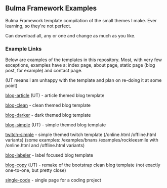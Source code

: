 ## Bulma Framework Examples

Bulma Framework template compilation of the small themes I make. Ever learning, so they're not perfect.

Can download all, any or one and change as much as you like.

### Example Links

Below are examples of the templates in this repository. Most, with very few exceptions, examples have a: index page, about page, static page (blog post, for example) and contact page.

(UT means I am unhappy with the template and plan on re-doing it at some point)

[blog-article](https://plasticneko.github.io/bulma-blog-article/) (UT) - article themed blog template

[blog-clean](https://plasticneko.github.io/bulma-blog-clean/) - clean themed blog template

[blog-darker](https://plasticneko.github.io/bulma-blog-darker/) - dark themed blog template

[blog-simple](https://plasticneko.github.io/bulma-blog-simple/) (UT) - simple themed blog template

[twitch-simple](https://plasticneko.github.io/bulma-twitch-simple) - simple themed twitch template (/online.html /offline.html variants) (some examples: /examples/bnans /examples/rockleesmile with /online.html and /offline.html variants)

[blog-labeler](https://plasticneko.github.io/bulma-blog-labeler/) - label focused blog template

[blog-copy](https://plasticneko.github.io/bulma-blog-copy/) (UT) - remake of the bootstrap clean blog template (not exactly one-to-one, but pretty close)

[single-code](https://plasticneko.github.io/bulma-single-code/) - single page for a coding project

